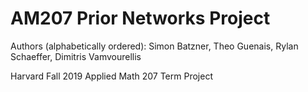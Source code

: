 # AM207 Prior Networks Project

Authors (alphabetically ordered): Simon Batzner, Theo Guenais, Rylan Schaeffer, Dimitris Vamvourellis 

Harvard Fall 2019 Applied Math 207 Term Project
